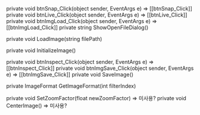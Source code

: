 private void btnSnap_Click(object sender, EventArgs e)
=> [[btnSnap_Click]]
private void btnLive_Click(object sender, EventArgs e)
=> [[btnLive_Click]]
private void btnImgLoad_Click(object sender, EventArgs e)
=> [[btnImgLoad_Click]]
private string ShowOpenFileDialog()

private void LoadImage(string filePath)

private void InitializeImage()

private void btnInspect_Click(object sender, EventArgs e)
=> [[btnInspect_Click]]
private void btnImgSave_Click(object sender, EventArgs e)
=> [[btnImgSave_Click]]
private void SaveImage()

private ImageFormat GetImageFormat(int filterIndex)

private void SetZoomFactor(float newZoomFactor)
=> 미사용?
private void CenterImage()
=> 미사용?